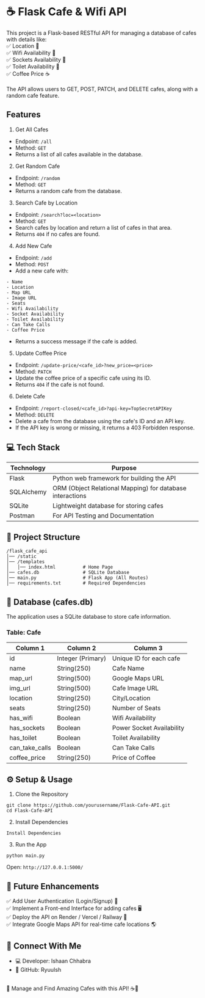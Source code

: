 # ☕ Flask Cafe & Wifi API
This project is a Flask-based RESTful API for managing a database of cafes with details like:<br>
✅ Location 🏢<br>
✅ Wifi Availability 📶<br>
✅ Sockets Availability 🔌<br>
✅ Toilet Availability 🚻<br>
✅ Coffee Price ☕<br>
<br>
The API allows users to GET, POST, PATCH, and DELETE cafes, along with a random cafe feature.

## Features
1. Get All Cafes
- Endpoint: `/all`
- Method: `GET`
- Returns a list of all cafes available in the database.

2. Get Random Cafe
- Endpoint: `/random`
- Method: `GET`
- Returns a random cafe from the database.

3. Search Cafe by Location
- Endpoint: `/search?loc=<location>`
- Method: `GET`
- Search cafes by location and return a list of cafes in that area.
- Returns `404` if no cafes are found.

4. Add New Cafe
- Endpoint: `/add`
- Method: `POST`
- Add a new cafe with:
```
- Name
- Location
- Map URL
- Image URL
- Seats
- Wifi Availability
- Socket Availability
- Toilet Availability
- Can Take Calls
- Coffee Price
```
- Returns a success message if the cafe is added.

5. Update Coffee Price
- Endpoint: `/update-price/<cafe_id>?new_price=<price>`
- Method: `PATCH`
- Update the coffee price of a specific cafe using its ID.
- Returns `404` if the cafe is not found.

6. Delete Cafe
- Endpoint: `/report-closed/<cafe_id>?api-key=TopSecretAPIKey`
- Method: `DELETE`
- Delete a cafe from the database using the cafe's ID and an API key.
- If the API key is wrong or missing, it returns a 403 Forbidden response.

## 💻 Tech Stack
| Technology   | Purpose   |
|------------|------------|
| Flask | Python web framework for building the API |
| SQLAlchemy | ORM (Object Relational Mapping) for database interactions |
| SQLite | Lightweight database for storing cafes |
| Postman | For API Testing and Documentation |

## 📂 Project Structure
```
/flask_cafe_api
│── /static
│── /templates
│   │── index.html          # Home Page
│── cafes.db                # SQLite Database
│── main.py                 # Flask App (All Routes)
│── requirements.txt        # Required Dependencies
```

## 💾 Database (cafes.db)
The application uses a SQLite database to store cafe information.
### Table: Cafe
| Column 1   | Column 2   | Column 3   |
|------------|------------|------------|
| id |Integer (Primary) | Unique ID for each cafe |
| name | String(250) | Cafe Name |
| map_url | String(500) | Google Maps URL |
| img_url | String(500) | Cafe Image URL |
| location | String(250) | City/Location |
| seats | String(250) | Number of Seats |
| has_wifi | Boolean | Wifi Availability |
| has_sockets | Boolean | Power Socket Availability |
| has_toilet | Boolean | Toilet Availability |
| can_take_calls | Boolean | Can Take Calls |
| coffee_price | String(250) | Price of Coffee |

## ⚙️ Setup & Usage
1. Clone the Repository
```
git clone https://github.com/yourusername/Flask-Cafe-API.git
cd Flask-Cafe-API
```

2. Install Dependencies
```
Install Dependencies
```

3. Run the App
```
python main.py
```
Open: `http://127.0.0.1:5000/`

## 🚀 Future Enhancements
✅ Add User Authentication (Login/Signup) 🔑<br>
✅ Implement a Front-end Interface for adding cafes 🖥️<br>
✅ Deploy the API on Render / Vercel / Railway 🚀<br>
✅ Integrate Google Maps API for real-time cafe locations 🌎<br>

## 💙 Connect With Me
- 💻 Developer: Ishaan Chhabra
- 🔗 GitHub: RyuuIsh
<br>
💙 Manage and Find Amazing Cafes with this API! ☕🚀


